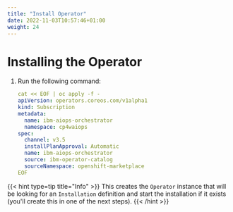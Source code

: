 ```yaml
---
title: "Install Operator"
date: 2022-11-03T10:57:46+01:00
weight: 24
---
```


# Installing the Operator


1. Run the following command:
 
	```yaml
	cat << EOF | oc apply -f -
	apiVersion: operators.coreos.com/v1alpha1
	kind: Subscription
	metadata:
	  name: ibm-aiops-orchestrator
	  namespace: cp4waiops
	spec:
	  channel: v3.5
	  installPlanApproval: Automatic
	  name: ibm-aiops-orchestrator
	  source: ibm-operator-catalog
	  sourceNamespace: openshift-marketplace
	EOF
	```


{{< hint type=tip title="Info" >}}
This creates the `Operator` instance that will be looking for an `Installation` definition and start the installation if it exists (you'll create this in one of the next steps). 
{{< /hint >}}

